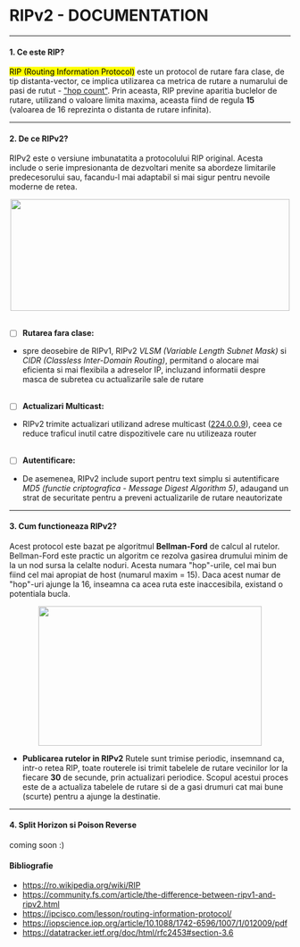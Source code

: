 # RIPv2 - DOCUMENTATION
---

####  1. Ce este RIP?
<mark>RIP (Routing Information Protocol)</mark> este un protocol de rutare fara clase, de tip distanta-vector, ce implica utilizarea ca metrica de rutare a numarului de pasi de rutut - <ins>"hop count"</ins>. Prin aceasta, RIP previne aparitia buclelor de rutare, utilizand o valoare limita maxima, aceasta fiind de regula **15**   (valoarea de 16 reprezinta o distanta de rutare infinita).

---

#### 2. De ce RIPv2?
RIPv2 este o versiune imbunatatita a protocolului RIP original. Acesta include o serie impresionanta de dezvoltari menite sa abordeze limitarile predecesorului sau, facandu-l mai adaptabil si mai sigur pentru nevoile moderne de retea.
<div style="text-align: center;">
  <img src="https://media.fs.com/images/community/erp/6k2R5_XCPBJhJjtp4mcF7NSFjR.jpg" width="500" height="200" />
</div><br/>

- [ ] **Rutarea fara clase:** 
- spre deosebire de RIPv1, RIPv2 _VLSM (Variable Length Subnet Mask)_ si _CIDR (Classless Inter-Domain Routing)_, permitand o alocare mai eficienta si mai flexibila a adreselor IP, incluzand informatii despre masca de subretea cu actualizarile sale de rutare<br/></br>

- [ ] **Actualizari Multicast:**
- RIPv2 trimite actualizari utilizand adrese multicast (<ins>224.0.0.9</ins>), ceea ce reduce traficul inutil catre dispozitivele care nu utilizeaza router<br/></br>

- [ ] **Autentificare:**
- De asemenea, RIPv2 include suport pentru text simplu si autentificare _MD5 (functie criptografica - Message Digest Algorithm 5)_, adaugand un strat de securitate pentru a preveni actualizarile de rutare neautorizate 
--- 
#### 3. Cum functioneaza RIPv2?
Acest protocol este bazat pe algoritmul **Bellman-Ford** de calcul al rutelor. Bellman-Ford este practic un algoritm ce rezolva gasirea drumului minim de la un nod sursa la celalte noduri. Acesta numara "hop"-urile, cel mai bun fiind cel mai apropiat de host (numarul maxim = 15). Daca acest numar de "hop"-uri ajunge la 16, inseamna ca acea ruta este inaccesibila, existand o potentiala bucla.
<div style="text-align: center;">
  <img src="https://ipcisco.com/wp-content/uploads/rip/routing-with-rip.jpg" width="400" height="250" />
</div>

- **Publicarea rutelor in RIPv2**
 Rutele sunt trimise periodic, insemnand ca, intr-o retea RIP, toate routerele isi trimit tabelele de rutare vecinilor lor la fiecare **30** de secunde, prin actualizari periodice. Scopul acestui proces este de a actualiza tabelele de rutare si de a gasi drumuri cat mai bune (scurte) pentru a ajunge la destinatie.

---
 #### 4. Split Horizon si Poison Reverse
 coming soon :)




#### Bibliografie

- https://ro.wikipedia.org/wiki/RIP
- https://community.fs.com/article/the-difference-between-ripv1-and-ripv2.html
- https://ipcisco.com/lesson/routing-information-protocol/
- https://iopscience.iop.org/article/10.1088/1742-6596/1007/1/012009/pdf
- https://datatracker.ietf.org/doc/html/rfc2453#section-3.6
